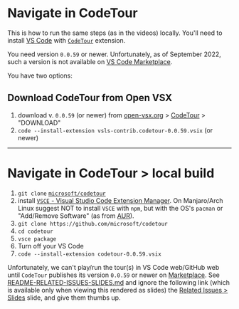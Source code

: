 <!-- .slide: id="Navigate-in-CodeTour" -->
# Navigate in CodeTour

This is how to run the same steps (as in the videos) locally. You'll need to install [VS
Code](https://code.visualstudio.com/download) with
[`CodeTour`](https://github.com/microsoft/codetour/) extension.

You need version `0.0.59` or newer. Unfortunately, as of September 2022, such a version is not
available on [VS Code
Marketplace](https://marketplace.visualstudio.com/items?itemName=vsls-contrib.codetour).

You have two options:

## Download CodeTour from Open VSX

1. download v. `0.0.59` (or newer) from [open-vsx.org](https://open-vsx.org) >
  [CodeTour](https://open-vsx.org/extension/vsls-contrib/codetour) > "DOWNLOAD"
2. `code --install-extension vsls-contrib.codetour-0.0.59.vsix` (or newer)

---

<!-- .slide: id="Navigate-in-CodeTour-local_build" -->
# Navigate in CodeTour > local build

1. `git clone` [`microsoft/codetour`](https://github.com/microsoft/codetour)
2. install [`VSCE` - Visual Studio Code Extension
  Manager](https://github.com/microsoft/vscode-vsce). On Manjaro/Arch Linux suggest NOT to install
  `VSCE` with `npm`, but with the OS's `pacman` or "Add/Remove Software" (as from
  [AUR](http://aur.archlinux.org/packages/vsce)).
3. `git clone https://github.com/microsoft/codetour`
4. `cd codetour`
5. `vsce package`
6. Turn off your VS Code
7. `code --install-extension codetour-0.0.59.vsix`

<!-- markdownlint-disable MD033 -->
Unfortunately, we can't play/run the tour(s) in VS Code web/GitHub web until `CodeTour` publishes
its version `0.0.59` or newer on
     [Marketplace](https://marketplace.visualstudio.com/items?itemName=vsls-contrib.codetour). <!--
     DOCUMENT_THIS GitHub removes "style" and "class" attributes when rendering Markdown. So we
     can't hide the following link on GitHub. That's why we add an explanation in the next
(non-Reveal.js) text & link. --> See <span class="hide_with_reveal_js">
[README-RELATED-ISSUES-SLIDES.md](README-RELATED-ISSUES-SLIDES.md) and ignore the following link
(which is available only when viewing this rendered as slides)</span> the [Related
Issues > Slides](#/Related_Issues_Slides) slide, and give them thumbs up.
<!-- markdownlint-enable MD033 -->
